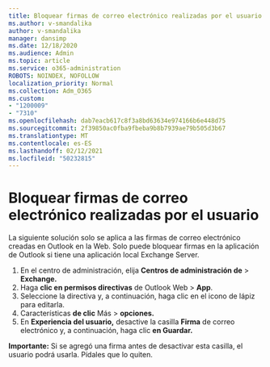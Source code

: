 ```yaml
---
title: Bloquear firmas de correo electrónico realizadas por el usuario
ms.author: v-smandalika
author: v-smandalika
manager: dansimp
ms.date: 12/18/2020
ms.audience: Admin
ms.topic: article
ms.service: o365-administration
ROBOTS: NOINDEX, NOFOLLOW
localization_priority: Normal
ms.collection: Adm_O365
ms.custom:
- "1200009"
- "7310"
ms.openlocfilehash: dab7eacb617c8f3a8bd63634e974166b6e448d75
ms.sourcegitcommit: 2f39850ac0fba9fbeba9b8b7939ae79b505d3b67
ms.translationtype: MT
ms.contentlocale: es-ES
ms.lasthandoff: 02/12/2021
ms.locfileid: "50232815"
---
```

# <a name="block-user-made-email-signatures"></a>Bloquear firmas de correo electrónico realizadas por el usuario

La siguiente solución solo se aplica a las firmas de correo electrónico creadas en Outlook en la Web. Solo puede bloquear firmas en la aplicación de Outlook si tiene una aplicación local Exchange Server.

1. En el centro de administración, elija **Centros de administración de**  >  **Exchange.**
2. Haga **clic en permisos directivas** de Outlook Web  >  **App**.
3. Seleccione la directiva y, a continuación, haga clic en el icono de lápiz para editarla.
4. Características **de clic** Más  >  **opciones.**
5. En **Experiencia del usuario,** desactive la casilla **Firma** de correo electrónico y, a continuación, haga clic **en Guardar.**

**Importante:** Si se agregó una firma antes de desactivar esta casilla, el usuario podrá usarla. Pídales que lo quiten.
